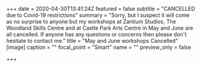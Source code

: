 +++
date = 2020-04-30T13:41:24Z
featured = false
subtitle = "CANCELLED due to Covid-19 restrictions"
summary = "Sorry, but I suspect it will come as no surprise to anyone but my workshops at Zantium Studios, The Woodland Skills Centre and at Castle Park Arts Centre in May and June are all cancelled. If anyone has any questions or concerns then please don't hesitate to contact me."
title = "May and June workshops Cancelled"
[image]
caption = ""
focal_point = "Smart"
name = ""
preview_only = false

+++
